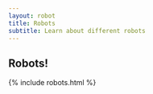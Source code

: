 ```yaml
---
layout: robot
title: Robots
subtitle: Learn about different robots
---
```


## Robots!

{% include robots.html %}
